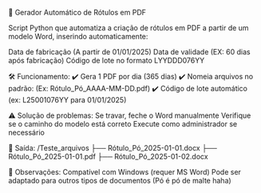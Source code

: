 📌 Gerador Automático de Rótulos em PDF

Script Python que automatiza a criação de rótulos em PDF a partir de um modelo Word, inserindo automaticamente:

Data de fabricação (A partir de 01/01/2025)
Data de validade (EX: 60 dias após fabricação)
Código de lote no formato LYYDDD076YY

🛠 Funcionamento:
✔ Gera 1 PDF por dia (365 dias)
✔ Nomeia arquivos no padrão: (Ex: Rótulo_Pó_AAAA-MM-DD.pdf)
✔ Código de lote automático (ex: L25001076YY para 01/01/2025)

⚠️ Solução de problemas:
Se travar, feche o Word manualmente
Verifique se o caminho do modelo está correto
Execute como administrador se necessário

📂 Saída:
/Teste_arquivos
├── Rótulo_Pó_2025-01-01.docx
├── Rótulo_Pó_2025-01-01.pdf
├── Rótulo_Pó_2025-01-02.docx

📝 Observações:
Compatível com Windows (requer MS Word)
Pode ser adaptado para outros tipos de documentos
(Pó é pó de malte haha)
